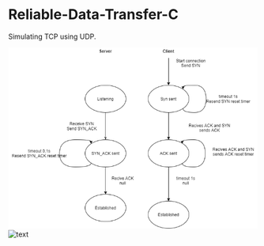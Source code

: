 # Reliable-Data-Transfer-C
Simulating TCP using UDP.

![text](https://github.com/hanneselfving/Reliable-Data-Transfer-C/blob/main/setup-final%20v2.png)
![text](https://github.com/hanneselfving/Reliable-Data-Transfer-C/blob/main/teardown-final%20v2.png)
